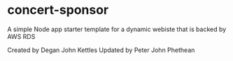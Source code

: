 # concert-sponsor
A simple Node app starter template for a dynamic webiste that is backed by AWS RDS

Created by Degan John Kettles
Updated by Peter John Phethean
